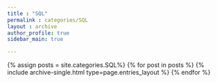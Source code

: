 ```yaml
---
title : "SQL"
permalink : categories/SQL
layout : archive
author_profile: true
sidebar_main: true

---
```

{% assign posts = site.categories.SQL%} {% for post in posts %} {% include archive-single.html type=page.entries_layout %} {% endfor %}
